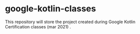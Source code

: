 # google-kotlin-classes
This repository will store the project created during Google Kotlin Certification classes (mar 2021) .
